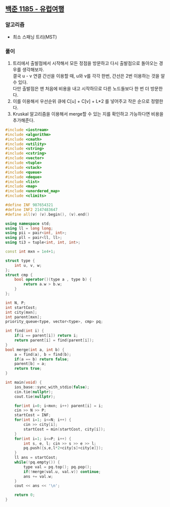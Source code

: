 ## [백준 1185 - 유럽여행](https://www.acmicpc.net/problem/1185)

### 알고리즘
- 최소 스패닝 트리(MST)

### 풀이
1. 트리에서 출발점에서 시작해서 모든 정점을 방문하고 다시 출발점으로 돌아오는 경우를 생각해보자.  
   결국 u - v 연결 간선을 이용할 때, u와 v를 각각 한번, 간선은 2번 이용하는 것을 알 수 있다.  
   다만 출발점은 맨 처음에 비용을 내고 시작하므로 다른 노드들보다 한 번 더 방문한다.
2. 이를 이용해서 우선순위 큐에 C[u] + C[v] + L*2 를 넣어주고 작은 순으로 정렬한다.
3. Kruskal 알고리즘을 이용해서 merge할 수 있는 지를 확인하고 가능하다면 비용을 추가해준다.

```c++
#include <iostream>
#include <algorithm>
#include <cmath>
#include <utility>
#include <string>
#include <cstring>
#include <vector>
#include <tuple>
#include <stack>
#include <queue>
#include <deque>
#include <list>
#include <map>
#include <unordered_map>
#include <climits>

#define INF 987654321
#define INF2 2147483647
#define all(v) (v).begin(), (v).end()

using namespace std;
using ll = long long;
using pii = pair<int, int>;
using pll = pair<ll, ll>;
using ti3 = tuple<int, int, int>;

const int mxn = 1e4+1;

struct type {
    int u, v, w;
};
struct cmp {
    bool operator()(type a , type b) {
        return a.w > b.w;
    }
};

int N, P;
int startCost;
int city[mxn];
int parent[mxn];
priority_queue<type, vector<type>, cmp> pq;

int find(int i) {
    if(i == parent[i]) return i;
    return parent[i] = find(parent[i]);
}
bool merge(int a, int b) {
    a = find(a), b = find(b);
    if(a == b) return false;
    parent[b] = a;
    return true;
}

int main(void) {
    ios_base::sync_with_stdio(false);
    cin.tie(nullptr);
    cout.tie(nullptr);

    for(int i=0; i<mxn; i++) parent[i] = i;
    cin >> N >> P;
    startCost = INF;
    for(int i=1; i<=N; i++) {
        cin >> city[i];
        startCost = min(startCost, city[i]);
    }
    for(int i=1; i<=P; i++) {
        int s, e, l; cin >> s >> e >> l;
        pq.push({s,e,l*2+city[s]+city[e]});
    }
    ll ans = startCost;
    while(!pq.empty()) {
        type val = pq.top(); pq.pop();
        if(!merge(val.u, val.v)) continue;
        ans += val.w;
    }
    cout << ans << '\n';

    return 0;
}
```